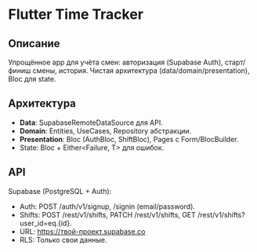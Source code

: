 # Flutter Time Tracker

## Описание
Упрощённое app для учёта смен: авторизация (Supabase Auth), старт/финиш смены, история. Чистая архитектура (data/domain/presentation), Bloc для state.

## Архитектура
- **Data**: SupabaseRemoteDataSource для API.
- **Domain**: Entities, UseCases, Repository абстракции.
- **Presentation**: Bloc (AuthBloc, ShiftBloc), Pages с Form/BlocBuilder.
- State: Bloc + Either<Failure, T> для ошибок.

## API
Supabase (PostgreSQL + Auth):
- Auth: POST /auth/v1/signup, /signin (email/password).
- Shifts: POST /rest/v1/shifts, PATCH /rest/v1/shifts, GET /rest/v1/shifts?user_id=eq.{id}.
- URL: https://твой-проект.supabase.co
- RLS: Только свои данные.